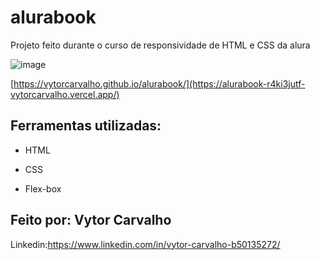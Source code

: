 # alurabook
Projeto feito durante o curso de responsividade de HTML e CSS da alura

![image](https://github.com/Vytorcarvalho/alurabook/assets/127906923/48087ff7-3681-45f7-9955-8bc1053a59c0)

[https://vytorcarvalho.github.io/alurabook/](https://alurabook-r4ki3jutf-vytorcarvalho.vercel.app/)

## Ferramentas utilizadas:

* HTML

* CSS

* Flex-box

## Feito por: Vytor Carvalho

Linkedin:https://www.linkedin.com/in/vytor-carvalho-b50135272/
